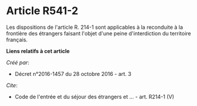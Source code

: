 # Article R541-2

Les dispositions de l'article R. 214-1 sont applicables à la reconduite à la frontière des étrangers faisant l'objet d'une
peine d'interdiction du territoire français.

**Liens relatifs à cet article**

_Créé par_:

  - Décret n°2016-1457 du 28 octobre 2016 - art. 3

_Cite_:

  - Code de l'entrée et du séjour des étrangers et ... - art. R214-1 (V)
